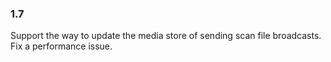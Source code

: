 ### 1.7
Support the way to update the media store of sending scan file broadcasts.
Fix a performance issue.
